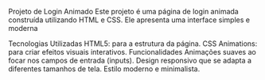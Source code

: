 Projeto de Login Animado
Este projeto é uma página de login animada construída utilizando HTML e CSS. Ele apresenta uma interface simples e moderna

Tecnologias Utilizadas
HTML5: para a estrutura da página.
CSS Animations: para criar efeitos visuais interativos.
Funcionalidades
Animações suaves ao focar nos campos de entrada (inputs).
Design responsivo que se adapta a diferentes tamanhos de tela.
Estilo moderno e minimalista.
